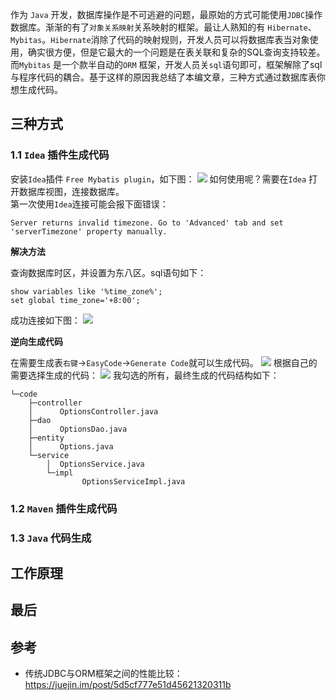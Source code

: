 
作为 `Java` 开发，数据库操作是不可逃避的问题，最原始的方式可能使用`JDBC`操作数据库。渐渐的有了`对象关系映射`关系映射的框架。最让人熟知的有 `Hibernate`、`Mybitas`。`Hibernate`消除了代码的映射规则，开发人员可以将数据库表当对象使用，确实很方便，但是它最大的一个问题是在表关联和复杂的SQL查询支持较差。而`Mybitas` 是一个款半自动的`ORM` 框架，开发人员关`sql`语句即可，框架解除了sql与程序代码的耦合。基于这样的原因我总结了本编文章，三种方式通过数据库表你想生成代码。


## 三种方式

### 1.1 `Idea` 插件生成代码
安装`Idea`插件 `Free Mybatis plugin`，如下图：
![](https://imgkr.cn-bj.ufileos.com/51bf58e9-c82e-49b4-9534-b94ca61c60fd.png)
如何使用呢？需要在`Idea` 打开数据库视图，连接数据库。<br/>
第一次使用`Idea`连接可能会报下面错误：
```
Server returns invalid timezone. Go to 'Advanced' tab and set 'serverTimezone' property manually. 
```
**解决方法**

查询数据库时区，并设置为东八区。sql语句如下：
```
show variables like '%time_zone%';
set global time_zone='+8:00';
```
成功连接如下图：
![](https://imgkr.cn-bj.ufileos.com/76222926-19fb-40ca-8b35-7e4c683b2162.png)

**逆向生成代码**

在需要生成表`右键`->`EasyCode`->`Generate Code`就可以生成代码。
![](https://imgkr.cn-bj.ufileos.com/9e94c47a-6cb0-4f2c-9226-a754ddeeedcc.png)
根据自己的需要选择生成的代码：
![](https://imgkr.cn-bj.ufileos.com/d5790ec1-66e9-4b48-a887-657cb5c01e9f.png)
我勾选的所有，最终生成的代码结构如下：

```
└─code
    ├─controller
    │      OptionsController.java
    ├─dao
    │      OptionsDao.java
    ├─entity
    │      Options.java
    └─service
        │  OptionsService.java
        └─impl
                OptionsServiceImpl.java
```


### 1.2 `Maven` 插件生成代码

### 1.3 `Java` 代码生成

## 工作原理


## 最后


## 参考
-  传统JDBC与ORM框架之间的性能比较：https://juejin.im/post/5d5cf777e51d45621320311b